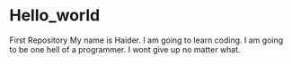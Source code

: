 # Hello_world
First Repository
My name is Haider. I am going to learn coding. I am going to be one hell of a programmer. I wont give up no matter what.
